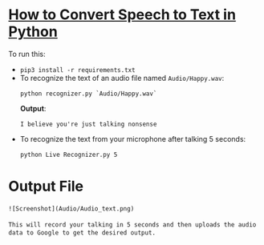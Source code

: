 # [How to Convert Speech to Text in Python](https://www.thepythoncode.com/article/using-speech-recognition-to-convert-speech-to-text-python)
To run this:
- `pip3 install -r requirements.txt`
- To recognize the text of an audio file named `Audio/Happy.wav`:
    ```
    python recognizer.py `Audio/Happy.wav`
    ```
    **Output**:
    ```
    I believe you're just talking nonsense
    ```
- To recognize the text from your microphone after talking 5 seconds:
    ```
    python Live Recognizer.py 5
    ```
# Output File 
    ![Screenshot](Audio/Audio_text.png)
    
    This will record your talking in 5 seconds and then uploads the audio data to Google to get the desired output.
